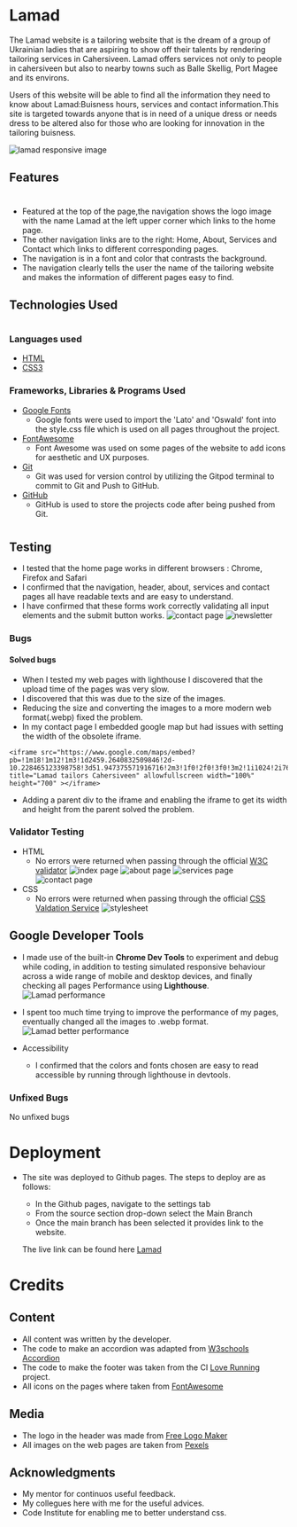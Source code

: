 # Lamad
The Lamad website is a tailoring website that is the dream of a group of Ukrainian ladies that are aspiring to show off their talents by rendering tailoring services in Cahersiveen. Lamad offers services not only to people in cahersiveen but also to nearby towns such as Balle Skellig, Port Magee and its environs.


Users of this website will be able to find all the information they need to know about Lamad:Buisness hours, services and contact information.This site is targeted towards anyone that is in need of a unique dress or needs dress to be altered also for those who are looking for innovation in the tailoring buisness.

![lamad responsive image](readme_images/lamad-responsive-white.webp)


## Features
#

- Featured at the top of the page,the navigation shows the logo image with the name Lamad at the left upper corner which links to the home page.
- The other navigation links are to the right: Home, About, Services and Contact which links to different corresponding pages.
- The navigation is in a font and color that contrasts the background.
- The navigation clearly tells the user the name of the tailoring website and makes the information of different pages easy to find.

## Technologies Used
# 
### Languages used
- [HTML](https://en.wikipedia.org/wiki/HTML5)
- [CSS3](https://en.wikipedia.org/wiki/CSS)

### Frameworks, Libraries & Programs Used
- [Google Fonts](https://developers.google.com/fonts)
  - Google fonts were used to import the 'Lato' and 'Oswald' font into the style.css file which is used on all pages throughout the project.
- [FontAwesome](https://fontawesome.com/)
  - Font Awesome was used on some pages of the website to add icons for aesthetic and UX purposes.
- [Git](https://git-scm.com/)
  - Git was used for version control by utilizing the Gitpod terminal to commit to Git and Push to GitHub.
- [GitHub](https://github.com/)
  - GitHub is used to store the projects code after being pushed from Git.


#

## Testing
- I tested that the home page works in different browsers : Chrome, Firefox and Safari
- I confirmed that the navigation, header, about, services and contact pages all have readable texts and are easy to understand.
- I have confirmed that these forms work correctly validating all input elements and the submit button works.
![contact page](readme_images/contact.png)
![newsletter](readme_images/newsletter.png)
### Bugs
#### Solved bugs
- When I tested my web pages with lighthouse I discovered that the upload time of the pages was very slow.
- I discovered that this was due to the size of the images.
- Reducing the size and converting the images to a more modern web format(.webp) fixed the problem.
- In my contact page I embedded google map but had issues with setting the width of the obsolete iframe.
```
<iframe src="https://www.google.com/maps/embed?pb=!1m18!1m12!1m3!1d2459.2640832509846!2d-10.228465123398758!3d51.947375571916716!2m3!1f0!2f0!3f0!3m2!1i1024!2i768!4f13.1!3m3!1m2!1s0x484ff31ceb50d033%3A0xbf4459f40fc381a4!2sSkellig%20Accommodation%20Centre!5e0!3m2!1sen!2sie!4v1670701740436!5m2!1sen!2sie" title="Lamad tailors Cahersiveen" allowfullscreen width="100%" height="700" ></iframe>
```
- Adding a parent div to the iframe and enabling the iframe to get its width and height from the parent solved the problem.

### Validator Testing
- HTML
  - No errors were returned when passing through the official [W3C validator](https://validator.w3.org)
  ![index page](readme_images/w3c-html.png)
  ![about page](readme_images/W3C-about.png)
  ![services page](readme_images/W3C-service.png)
  ![contact page](readme_images/W3C-contact.png)
- CSS
  - No errors were returned when passing through the official [CSS Valdation Service](https://jigsaw.w3.org/css-validator/)
  ![stylesheet](readme_images/W3C-css.png)


## Google Developer Tools
- I made use of the built-in **Chrome Dev Tools** to experiment and debug while coding, in addition to testing simulated responsive behaviour across a wide range of mobile and desktop devices, and finally checking all pages Performance using **Lighthouse**.
![Lamad performance](readme_images/performance-sucks.png)
- I spent too much time trying to improve the performance of my pages, eventually changed all the images to .webp format.
![Lamad better performance](readme_images/lamad-performance.jpeg)


- Accessibility
  - I confirmed that the colors and fonts chosen are easy to read accessible by running through lighthouse in devtools.


### Unfixed Bugs
No unfixed bugs

# Deployment
- The site was deployed to Github pages. The steps to deploy are as follows: 
  - In the Github pages, navigate to the settings tab
  - From the source section drop-down select the Main Branch
  - Once the main branch has been selected it provides link to the website.



  The live link can be found here [Lamad](https://dee68.github.io/milestone_project1/)

# Credits
## Content
- All content was written by the developer.
- The code to make an accordion was adapted from [W3schools Accordion](https://www.w3schools.com/howto/howto_js_accordion.asp)
- The code to make the footer was taken from the CI [Love Running](https://dee68.github.io/love-running/) project.
- All icons on the pages where taken from [FontAwesome](https://fontawesome.com)

## Media
- The logo in the header was made from [Free Logo Maker](https://logo.com/)
- All images on the web pages are taken from [Pexels](https://www.pexels.com/ru-ru/)

## Acknowledgments
  - My mentor for continuos useful feedback.
  - My collegues here with me for the useful advices.
  - Code Institute for enabling me to better understand css.




